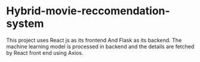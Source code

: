 # Hybrid-movie-reccomendation-system
This project uses React js as its frontend And Flask as its backend.
The machine learning model is processed in backend and the details are fetched by React front end using Axios.
